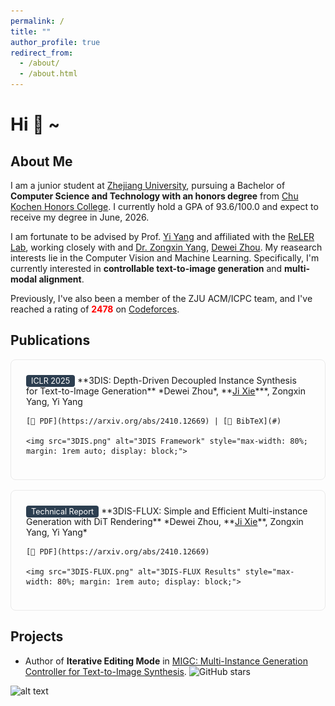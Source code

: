 ```yaml
---
permalink: /
title: ""
author_profile: true
redirect_from: 
  - /about/
  - /about.html
---
```


# Hi 👋 ~

About Me
-----
I am a junior student at [Zhejiang University](https://www.zju.edu.cn/english/), pursuing a Bachelor of **Computer Science and Technology with an honors degree** from [Chu Kochen Honors College](http://ckc.zju.edu.cn). I currently hold a GPA of 93.6/100.0 and expect to receive my degree in June, 2026.

I am fortunate to be advised by Prof. [Yi Yang](https://scholar.google.com.hk/citations?user=RMSuNFwAAAAJ&hl=zh-CN) and affiliated with the [ReLER Lab](https://reler.net/), working closely with and [Dr. Zongxin Yang](https://scholar.google.com.hk/citations?user=8IE0CfwAAAAJ&hl=zh-CN), [Dewei Zhou](https://scholar.google.com.hk/citations?user=4C_OwWMAAAAJ&hl=zh-CN&oi=ao). My reasearch interests lie in the Computer Vision and Machine Learning. Specifically, I'm currently interested in **controllable text-to-image generation** and **multi-modal alignment**.

Previously, I've also been a member of the ZJU ACM/ICPC team, and I've reached a rating of **<span style="color:red">2478</span>** on [Codeforces](https://codeforces.com/profile/epyset).

<style>
.pub-card {
    border: 1px solid #eaeaea;
    border-radius: 8px;
    padding: 1.5rem;
    margin: 1rem 0;
    transition: box-shadow 0.3s;
}
.pub-card:hover {
    box-shadow: 0 4px 12px rgba(0,0,0,0.1);
}
.pub-badge {
    background: #2c3e50;
    color: white;
    padding: 2px 8px;
    border-radius: 4px;
    font-size: 0.9em;
}
</style>

## Publications

<div class="pub-card">
    <span class="pub-badge">ICLR 2025</span>
    **3DIS: Depth-Driven Decoupled Instance Synthesis for Text-to-Image Generation**  
    *Dewei Zhou*, **<u>Ji Xie</u>***, Zongxin Yang, Yi Yang  
    
    [📄 PDF](https://arxiv.org/abs/2410.12669) | [📝 BibTeX](#)  
    
    <img src="3DIS.png" alt="3DIS Framework" style="max-width: 80%; margin: 1rem auto; display: block;">
</div>

<div class="pub-card">
    <span class="pub-badge">Technical Report</span>
    **3DIS-FLUX: Simple and Efficient Multi-instance Generation with DiT Rendering**  
    *Dewei Zhou, **<u>Ji Xie</u>**, Zongxin Yang, Yi Yang*  
    
    [📄 PDF](https://arxiv.org/abs/2410.12669)  
    
    <img src="3DIS-FLUX.png" alt="3DIS-FLUX Results" style="max-width: 80%; margin: 1rem auto; display: block;">
</div>

Projects
------

- Author of **Iterative Editing Mode** in [MIGC: Multi-Instance Generation Controller for Text-to-Image Synthesis](https://github.com/limuloo/MIGC).  ![GitHub stars](https://img.shields.io/github/stars/limuloo/MIGC?style=social)


![alt text](migc.gif)
